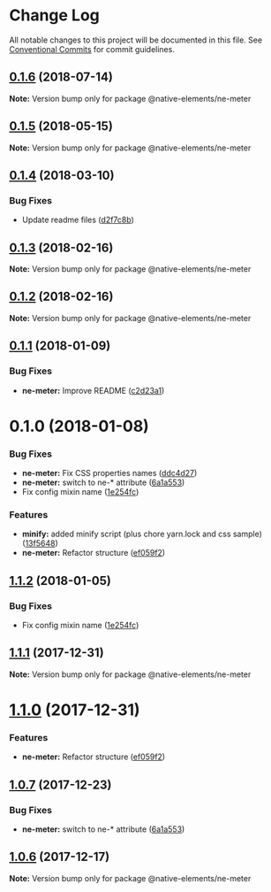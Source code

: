 # Change Log

All notable changes to this project will be documented in this file.
See [Conventional Commits](https://conventionalcommits.org) for commit guidelines.

<a name="0.1.6"></a>
## [0.1.6](https://github.com/equinusocio/native-elements/tree/master/elements/ne-meter/compare/@native-elements/ne-meter@0.1.5...@native-elements/ne-meter@0.1.6) (2018-07-14)




**Note:** Version bump only for package @native-elements/ne-meter

<a name="0.1.5"></a>
## [0.1.5](https://github.com/equinusocio/native-elements/tree/master/elements/ne-meter/compare/@native-elements/ne-meter@0.1.4...@native-elements/ne-meter@0.1.5) (2018-05-15)




**Note:** Version bump only for package @native-elements/ne-meter

<a name="0.1.4"></a>
## [0.1.4](https://github.com/equinusocio/native-elements/tree/master/elements/ne-meter/compare/@native-elements/ne-meter@0.1.3...@native-elements/ne-meter@0.1.4) (2018-03-10)


### Bug Fixes

* Update readme files ([d2f7c8b](https://github.com/equinusocio/native-elements/tree/master/elements/ne-meter/commit/d2f7c8b))




<a name="0.1.3"></a>
## [0.1.3](https://github.com/equinusocio/native-elements/tree/master/elements/ne-meter/compare/@native-elements/ne-meter@0.1.2...@native-elements/ne-meter@0.1.3) (2018-02-16)




**Note:** Version bump only for package @native-elements/ne-meter

<a name="0.1.2"></a>
## [0.1.2](https://github.com/equinusocio/native-elements/tree/master/elements/ne-meter/compare/@native-elements/ne-meter@0.1.1...@native-elements/ne-meter@0.1.2) (2018-02-16)




**Note:** Version bump only for package @native-elements/ne-meter

<a name="0.1.1"></a>
## [0.1.1](https://github.com/equinusocio/native-elements/tree/master/elements/ne-meter/compare/@native-elements/ne-meter@0.1.0...@native-elements/ne-meter@0.1.1) (2018-01-09)


### Bug Fixes

* **ne-meter:** Improve README ([c2d23a1](https://github.com/equinusocio/native-elements/tree/master/elements/ne-meter/commit/c2d23a1))




<a name="0.1.0"></a>
# 0.1.0 (2018-01-08)


### Bug Fixes

* **ne-meter:** Fix CSS properties names ([ddc4d27](https://github.com/equinusocio/native-elements/tree/master/elements/ne-meter/commit/ddc4d27))
* **ne-meter:** switch to ne-* attribute ([6a1a553](https://github.com/equinusocio/native-elements/tree/master/elements/ne-meter/commit/6a1a553))
* Fix config mixin name ([1e254fc](https://github.com/equinusocio/native-elements/tree/master/elements/ne-meter/commit/1e254fc))


### Features

* **minify:** added minify script (plus chore yarn.lock and css sample) ([13f5648](https://github.com/equinusocio/native-elements/tree/master/elements/ne-meter/commit/13f5648))
* **ne-meter:** Refactor structure ([ef059f2](https://github.com/equinusocio/native-elements/tree/master/elements/ne-meter/commit/ef059f2))




<a name="1.1.2"></a>
## [1.1.2](https://github.com/equinusocio/native-elements/tree/master/elements/ne-meter/compare/@native-elements/ne-meter@1.1.1...@native-elements/ne-meter@1.1.2) (2018-01-05)


### Bug Fixes

* Fix config mixin name ([1e254fc](https://github.com/equinusocio/native-elements/tree/master/elements/ne-meter/commit/1e254fc))




<a name="1.1.1"></a>
## [1.1.1](https://github.com/equinusocio/native-elements/tree/master/elements/ne-meter/compare/@native-elements/ne-meter@1.1.0...@native-elements/ne-meter@1.1.1) (2017-12-31)




**Note:** Version bump only for package @native-elements/ne-meter

<a name="1.1.0"></a>
# [1.1.0](https://github.com/equinusocio/native-elements/tree/master/elements/ne-meter/compare/@native-elements/ne-meter@1.0.7...@native-elements/ne-meter@1.1.0) (2017-12-31)


### Features

* **ne-meter:** Refactor structure ([ef059f2](https://github.com/equinusocio/native-elements/tree/master/elements/ne-meter/commit/ef059f2))




<a name="1.0.7"></a>
## [1.0.7](https://github.com/equinusocio/native-elements/tree/master/elements/ne-meter/compare/@native-elements/ne-meter@1.0.6...@native-elements/ne-meter@1.0.7) (2017-12-23)


### Bug Fixes

* **ne-meter:** switch to ne-* attribute ([6a1a553](https://github.com/equinusocio/native-elements/tree/master/elements/ne-meter/commit/6a1a553))




<a name="1.0.6"></a>
## [1.0.6](https://github.com/equinusocio/native-elements/tree/master/elements/ne-meter/compare/@native-elements/ne-meter@1.0.4...@native-elements/ne-meter@1.0.6) (2017-12-17)




**Note:** Version bump only for package @native-elements/ne-meter
